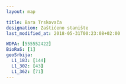 ```yaml
---
layout: map

title: Bara Trskovača
designation: Zaštićeno stanište
last_modified_at: 2018-05-31T00:23:08+02:00

WDPA: [555552422]
BioRaS: [1]
geoSrbija:
  L1_183: [144]
  L1_302: [43]
  L1_362: [71]
---
```

